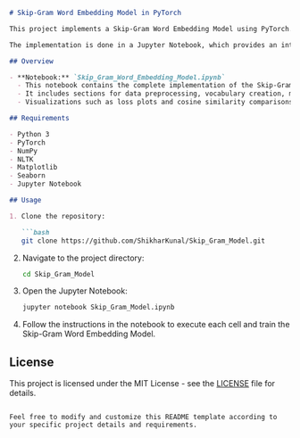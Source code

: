 
```markdown
# Skip-Gram Word Embedding Model in PyTorch

This project implements a Skip-Gram Word Embedding Model using PyTorch. The Skip-Gram model is a popular technique in Natural Language Processing (NLP) for learning word embeddings. Word embeddings are dense vector representations of words that capture semantic similarity between words based on their context in a given corpus.

The implementation is done in a Jupyter Notebook, which provides an interactive environment for experimentation and visualization of the model training process.

## Overview

- **Notebook:** `Skip_Gram_Word_Embedding_Model.ipynb`
  - This notebook contains the complete implementation of the Skip-Gram Word Embedding Model using PyTorch.
  - It includes sections for data preprocessing, vocabulary creation, model architecture definition, training loop, and evaluation.
  - Visualizations such as loss plots and cosine similarity comparisons are provided to analyze the model performance.

## Requirements

- Python 3
- PyTorch
- NumPy
- NLTK
- Matplotlib
- Seaborn
- Jupyter Notebook

## Usage

1. Clone the repository:

   ```bash
   git clone https://github.com/ShikharKunal/Skip_Gram_Model.git
   ```

2. Navigate to the project directory:

   ```bash
   cd Skip_Gram_Model
   ```

3. Open the Jupyter Notebook:

   ```bash
   jupyter notebook Skip_Gram_Model.ipynb
   ```

4. Follow the instructions in the notebook to execute each cell and train the Skip-Gram Word Embedding Model.

## License

This project is licensed under the MIT License - see the [LICENSE](LICENSE) file for details.
```

Feel free to modify and customize this README template according to your specific project details and requirements.

